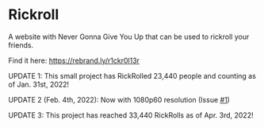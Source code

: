 # Rickroll
A website with Never Gonna Give You Up that can be used to rickroll your friends.

Find it here: https://rebrand.ly/r1ckr0l13r

UPDATE 1: This small project has RickRolled 23,440 people and counting as of Jan. 31st, 2022!

UPDATE 2 (Feb. 4th, 2022): Now with 1080p60 resolution (Issue [#1][i1])

UPDATE 3: This project has reached 33,440 RickRolls as of Apr. 3rd, 2022!

[i1]: https://github.com/ShatteredDisk/rickroll/issues/1
